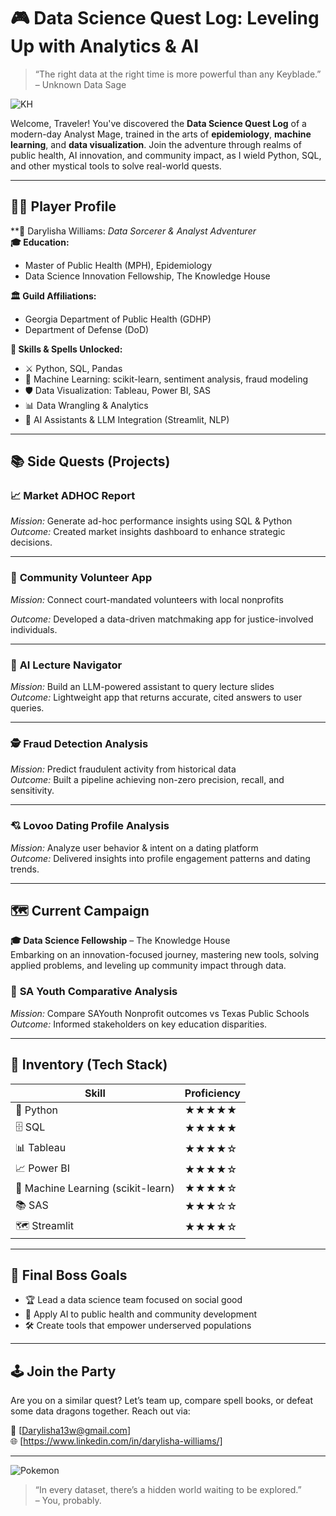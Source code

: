 # 🎮 Data Science Quest Log: Leveling Up with Analytics & AI

> “The right data at the right time is more powerful than any Keyblade.” – Unknown Data Sage

![KH](https://media2.giphy.com/media/v1.Y2lkPTc5MGI3NjExajRqY2RudjR6cnZwdHZ2d212MW9lb29jdndjbWZidmJieGFkMTh2dSZlcD12MV9pbnRlcm5hbF9naWZfYnlfaWQmY3Q9Zw/2snL26Wsqbiec/giphy.gif)


Welcome, Traveler! You've discovered the **Data Science Quest Log** of a modern-day Analyst Mage, trained in the arts of **epidemiology**, **machine learning**, and **data visualization**. Join the adventure through realms of public health, AI innovation, and community impact, as I wield Python, SQL, and other mystical tools to solve real-world quests.

---

## 🧙‍♂️ Player Profile

**🪪 Darylisha Williams: *Data Sorcerer & Analyst Adventurer*  
**🎓 Education:**  
- Master of Public Health (MPH), Epidemiology  
- Data Science Innovation Fellowship, The Knowledge House  

**🏛️ Guild Affiliations:**  
- Georgia Department of Public Health (GDHP)  
- Department of Defense (DoD)  

**🔮 Skills & Spells Unlocked:**  
- ⚔️ Python, SQL, Pandas  
- 🧠 Machine Learning: scikit-learn, sentiment analysis, fraud modeling  
- 🛡️ Data Visualization: Tableau, Power BI, SAS  
- 📊 Data Wrangling & Analytics  
- 🧭 AI Assistants & LLM Integration (Streamlit, NLP)

---

## 📚 Side Quests (Projects)

### 📈 **Market ADHOC Report**
*Mission:* Generate ad-hoc performance insights using SQL & Python   
*Outcome:* Created market insights dashboard to enhance strategic decisions.

---

### 🤝 **Community Volunteer App**
*Mission:* Connect court-mandated volunteers with local nonprofits  

*Outcome:* Developed a data-driven matchmaking app for justice-involved individuals.

---

### 🤖 **AI Lecture Navigator**
*Mission:* Build an LLM-powered assistant to query lecture slides   
*Outcome:* Lightweight app that returns accurate, cited answers to user queries.

---

### 🕵️ **Fraud Detection Analysis**
*Mission:* Predict fraudulent activity from historical data   
*Outcome:* Built a pipeline achieving non-zero precision, recall, and sensitivity.

---

### 💘 **Lovoo Dating Profile Analysis**
*Mission:* Analyze user behavior & intent on a dating platform  
*Outcome:* Delivered insights into profile engagement patterns and dating trends.

---

## 🗺️ Current Campaign

**🎓 Data Science Fellowship** – The Knowledge House  
Embarking on an innovation-focused journey, mastering new tools, solving applied problems, and leveling up community impact through data.

### 🏫 **SA Youth Comparative Analysis**
*Mission:* Compare SAYouth Nonprofit outcomes vs Texas Public Schools  
*Outcome:* Informed stakeholders on key education disparities.

---

## 🧰 Inventory (Tech Stack)

| Skill | Proficiency |
|-------|-------------|
| 🐍 Python | ★★★★★ |
| 🗄️ SQL | ★★★★★ |
| 📊 Tableau | ★★★★☆ |
| 📈 Power BI | ★★★★☆ |
| 🧠 Machine Learning (scikit-learn) | ★★★★☆ |
| 📚 SAS | ★★★☆☆ |
| 🗺️ Streamlit | ★★★★☆ |

---

## 🎯 Final Boss Goals

- 🏆 Lead a data science team focused on social good  
- 🧬 Apply AI to public health and community development  
- 🛠️ Create tools that empower underserved populations  

---

## 🕹️ Join the Party

Are you on a similar quest? Let’s team up, compare spell books, or defeat some data dragons together. Reach out via:

📧 [Darylisha13w@gmail.com]  
🌐 [https://www.linkedin.com/in/darylisha-williams/]  

---

![Pokemon](https://media0.giphy.com/media/v1.Y2lkPTc5MGI3NjExa3FscTh3MzAwbGJwejloaW94N3AwN2p6dGVsMGdpNXZ3ZGo1anZxbiZlcD12MV9pbnRlcm5hbF9naWZfYnlfaWQmY3Q9Zw/IlZNzwl4x8DFQPsFuZ/giphy.gif)



> “In every dataset, there’s a hidden world waiting to be explored.”  
> – You, probably.

